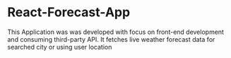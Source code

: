# React-Forecast-App

This Application was was developed with focus on front-end development and consuming third-party API.
It fetches live weather forecast data for searched city or using user location

#
